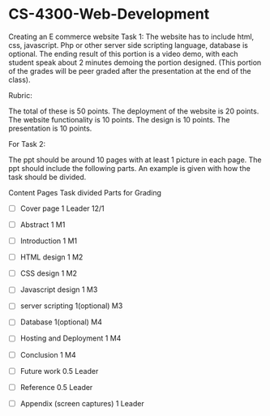 # CS-4300-Web-Development
Creating an E commerce website
Task 1:
The website has to include html, css, javascript. Php or other server side scripting language, database is optional. The ending result of this portion is a video demo, with each student speak about 2 minutes demoing the portion designed. (This portion of the grades will be peer graded after the presentation at the end of the class).

Rubric:

The total of these is 50 points. The deployment of the website is 20 points. The website functionality is 10 points. The design is 10 points. The presentation is 10 points.

For Task 2:

The ppt should be around 10 pages with at least 1 picture in each page. The ppt should include the following parts. An example is given with how the task should be divided.

Content Pages Task divided Parts for Grading

- [ ] Cover page 1 Leader 12/1

- [ ] Abstract 1 M1

- [ ] Introduction 1 M1

- [ ] HTML design 1 M2

- [ ] CSS design 1 M2

- [ ] Javascript design 1 M3

- [ ] server scripting 1(optional) M3

- [ ] Database 1(optional) M4

- [ ] Hosting and Deployment 1 M4

- [ ] Conclusion 1 M4

- [ ] Future work 0.5 Leader

- [ ] Reference 0.5 Leader

- [ ] Appendix (screen captures) 1 Leader
